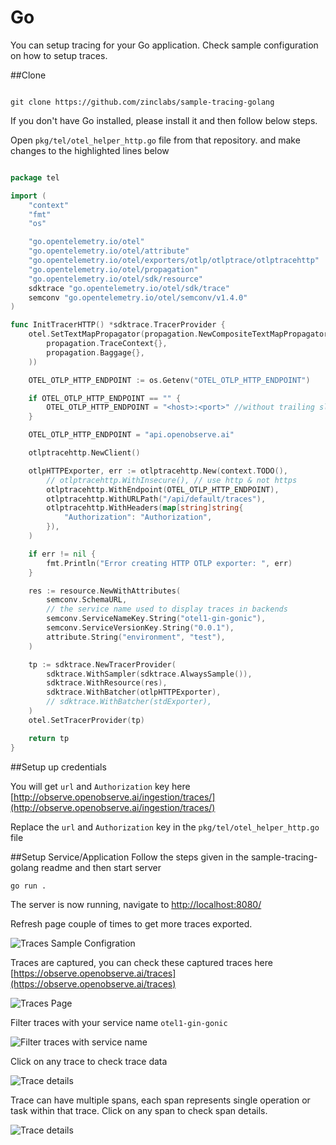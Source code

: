 # Go

You can setup tracing for your Go application. Check sample configuration on how to setup traces.

##Clone 

```

git clone https://github.com/zinclabs/sample-tracing-golang

```

If you don't have Go installed, please install it and then follow below steps.

Open `pkg/tel/otel_helper_http.go` file from that repository. and make changes to the highlighted lines below
```go linenums="1" hl_lines="29 38 36"

package tel

import (
	"context"
	"fmt"
	"os"

	"go.opentelemetry.io/otel"
	"go.opentelemetry.io/otel/attribute"
	"go.opentelemetry.io/otel/exporters/otlp/otlptrace/otlptracehttp"
	"go.opentelemetry.io/otel/propagation"
	"go.opentelemetry.io/otel/sdk/resource"
	sdktrace "go.opentelemetry.io/otel/sdk/trace"
	semconv "go.opentelemetry.io/otel/semconv/v1.4.0"
)

func InitTracerHTTP() *sdktrace.TracerProvider {
	otel.SetTextMapPropagator(propagation.NewCompositeTextMapPropagator(
		propagation.TraceContext{},
		propagation.Baggage{},
	))

	OTEL_OTLP_HTTP_ENDPOINT := os.Getenv("OTEL_OTLP_HTTP_ENDPOINT")

	if OTEL_OTLP_HTTP_ENDPOINT == "" {
		OTEL_OTLP_HTTP_ENDPOINT = "<host>:<port>" //without trailing slash
	}

	OTEL_OTLP_HTTP_ENDPOINT = "api.openobserve.ai"

	otlptracehttp.NewClient()

	otlpHTTPExporter, err := otlptracehttp.New(context.TODO(),
		// otlptracehttp.WithInsecure(), // use http & not https
		otlptracehttp.WithEndpoint(OTEL_OTLP_HTTP_ENDPOINT),
		otlptracehttp.WithURLPath("/api/default/traces"),
		otlptracehttp.WithHeaders(map[string]string{
			"Authorization": "Authorization",
		}),
	)

	if err != nil {
		fmt.Println("Error creating HTTP OTLP exporter: ", err)
	}

	res := resource.NewWithAttributes(
		semconv.SchemaURL,
		// the service name used to display traces in backends
		semconv.ServiceNameKey.String("otel1-gin-gonic"),
		semconv.ServiceVersionKey.String("0.0.1"),
		attribute.String("environment", "test"),
	)

	tp := sdktrace.NewTracerProvider(
		sdktrace.WithSampler(sdktrace.AlwaysSample()),
		sdktrace.WithResource(res),
		sdktrace.WithBatcher(otlpHTTPExporter),
		// sdktrace.WithBatcher(stdExporter),
	)
	otel.SetTracerProvider(tp)

	return tp
}

```
##Setup up credentials 

You will get `url` and `Authorization` key here [http://observe.openobserve.ai/ingestion/traces/](http://observe.openobserve.ai/ingestion/traces/)

Replace the `url` and `Authorization` key in the `pkg/tel/otel_helper_http.go` file

##Setup Service/Application 
Follow the steps given in the sample-tracing-golang readme and then start server
```
go run .
```
The server is now running, navigate to [http://localhost:8080/](http://localhost:8080/)

Refresh page couple of times to get more traces exported.

![Traces Sample Configration](../../images/ingestion/traces/go_app.png)



Traces are captured, you can check these captured traces here [https://observe.openobserve.ai/traces](https://observe.openobserve.ai/traces)


![Traces Page](../../images/ingestion/traces/traces_go.png)

Filter traces with your service name `otel1-gin-gonic`

![Filter traces with service name](../../images/ingestion/traces/filter_traces_go.png)

Click on any trace to check trace data

![Trace details](../../images/ingestion/traces/trace_details_1.png)

Trace can have multiple spans, each span represents single operation or task within that trace. Click on any span to check span details.

![Trace details](../../images/ingestion/traces/trace_details_2.png)
